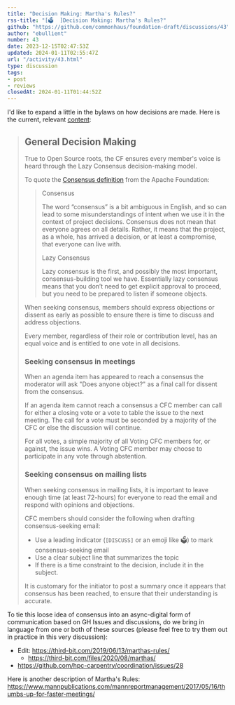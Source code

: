 ```yaml
---
title: "Decision Making: Martha's Rules?"
rss-title: "[🗳️  ]Decision Making: Martha's Rules?"
github: "https://github.com/commonhaus/foundation-draft/discussions/43"
author: "ebullient"
number: 43
date: 2023-12-15T02:47:53Z
updated: 2024-01-11T02:55:47Z
url: "/activity/43.html"
type: discussion
tags:
- post
- reviews
closedAt: 2024-01-11T01:44:52Z
---
```

I'd like to expand a little in the bylaws on how decisions are made. Here is the current, relevant [content](https://github.com/commonhaus/foundation-draft/blob/main/bylaws/5-decision-making.md): 

> ## General Decision Making
> 
> True to Open Source roots, the CF ensures every member's voice is heard through the Lazy Consensus decision-making model.
> 
> To quote the [Consensus definition][] from the Apache Foundation:
> 
> > Consensus
> >
> > The word “consensus” is a bit ambiguous in English, and so can lead to some misunderstandings of intent when we use it in the context of project decisions. Consensus does not mean that everyone agrees on all details. Rather, it means that the project, as a whole, has arrived a decision, or at least a compromise, that everyone can live with.
> >
> > Lazy Consensus
> >
> > Lazy consensus is the first, and possibly the most important, consensus-building tool we have. Essentially lazy consensus means that you don’t need to get explicit approval to proceed, but you need to be prepared to listen if someone objects.
> 
> When seeking consensus, members should express objections or dissent as early as possible to ensure there is time to discuss and address objections.
> 
> Every member, regardless of their role or contribution level, has an equal voice and is entitled to one vote in all decisions.
> 
> [Consensus definition]: https://community.apache.org/committers/decisionMaking.html
> 
> ### Seeking consensus in meetings
> 
> When an agenda item has appeared to reach a consensus the moderator will ask "Does anyone object?" as a final call for dissent from the consensus.
> 
> If an agenda item cannot reach a consensus a CFC member can call for either a closing vote or a vote to table the issue to the next meeting.
> The call for a vote must be seconded by a majority of the CFC or else the discussion will continue.
> 
> For all votes, a simple majority of all Voting CFC members for, or against, the issue wins.
> A Voting CFC member may choose to participate in any vote through abstention.
> 
> ### Seeking consensus on mailing lists
> 
> When seeking consensus in mailing lists, it is important to leave enough time (at least 72-hours) for everyone to read the email and respond with opinions and objections.
> 
> CFC members should consider the following when drafting consensus-seeking email:
> 
> - Use a leading indicator (`[DISCUSS]` or an emoji like 🗳️) to mark consensus-seeking email
> - Use a clear subject line that summarizes the topic
> - If there is a time constraint to the decision, include it in the subject.
> 
> It is customary for the initiator to post a summary once it appears that consensus has been reached, to ensure that their understanding is accurate.

To tie this loose idea of consensus into an async-digital form of communication based on GH Issues and discussions, do we bring in language from one or both of these sources (please feel free to try them out in practice in this very discussion): 

- Edit: https://third-bit.com/2019/06/13/marthas-rules/ 
    - https://third-bit.com/files/2020/08/marthas/
- https://github.com/hpc-carpentry/coordination/issues/28

Here is another description of Martha's Rules: https://www.mannpublications.com/mannreportmanagement/2017/05/16/thumbs-up-for-faster-meetings/

